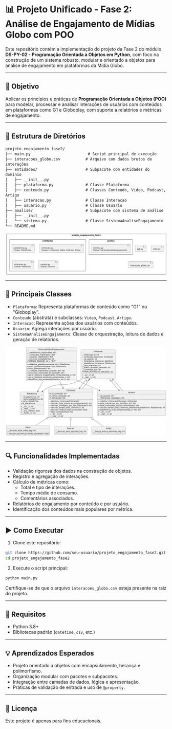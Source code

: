 # 📊 Projeto Unificado - Fase 2: Análise de Engajamento de Mídias Globo com POO

Este repositório contém a implementação do projeto da Fase 2 do módulo **DS-PY-02 - Programação Orientada a Objetos em Python**, com foco na construção de um sistema robusto, modular e orientado a objetos para análise de engajamento em plataformas da Mídia Globo.

---

## 🎯 Objetivo

Aplicar os princípios e práticas de **Programação Orientada a Objetos (POO)** para modelar, processar e analisar interações de usuários com conteúdos em plataformas como G1 e Globoplay, com suporte a relatórios e métricas de engajamento.

---

## 🧱 Estrutura de Diretórios

```
projeto_engajamento_fase2/
├── main.py                         # Script principal de execução
├── interacoes_globo.csv           # Arquivo com dados brutos de interações
├── entidades/                     # Subpacote com entidades do domínio
│   ├── __init__.py
│   ├── plataforma.py              # Classe Plataforma
│   ├── conteudo.py                # Classes Conteudo, Video, Podcast, Artigo
│   ├── interacao.py               # Classe Interacao
│   ├── usuario.py                 # Classe Usuario
├── analise/                       # Subpacote com sistema de análise
│   ├── __init__.py
│   └── sistema.py                 # Classe SistemaAnaliseEngajamento
└── README.md
```

![Diagrama de módulos](img/diagrama_de_modulos.png)

---

## 🧩 Principais Classes

- `Plataforma`: Representa plataformas de conteúdo como "G1" ou "Globoplay".
- `Conteudo` (abstrata) e subclasses: `Video`, `Podcast`, `Artigo`.
- `Interacao`: Representa ações dos usuários com conteúdos.
- `Usuario`: Agrega interações por usuário.
- `SistemaAnaliseEngajamento`: Classe de orquestração, leitura de dados e geração de relatórios.

![Diagrama de classes](img/diagrama_de_classes.png)

---

## 🔍 Funcionalidades Implementadas

- Validação rigorosa dos dados na construção de objetos.
- Registro e agregação de interações.
- Cálculo de métricas como:
  - Total e tipo de interações.
  - Tempo médio de consumo.
  - Comentários associados.
- Relatórios de engajamento por conteúdo e por usuário.
- Identificação dos conteúdos mais populares por métrica.

---

## ▶️ Como Executar

1. Clone este repositório:
```bash
git clone https://github.com/seu-usuario/projeto_engajamento_fase2.git
cd projeto_engajamento_fase2
```

2. Execute o script principal:
```bash
python main.py
```

Certifique-se de que o arquivo `interacoes_globo.csv` esteja presente na raiz do projeto.

---

## 📘 Requisitos

- Python 3.8+
- Bibliotecas padrão (`datetime`, `csv`, etc.)

---

## 💡 Aprendizados Esperados

- Projeto orientado a objetos com encapsulamento, herança e polimorfismo.
- Organização modular com pacotes e subpacotes.
- Integração entre camadas de dados, lógica e apresentação.
- Práticas de validação de entrada e uso de `@property`.

---

## 📄 Licença

Este projeto é apenas para fins educacionais.